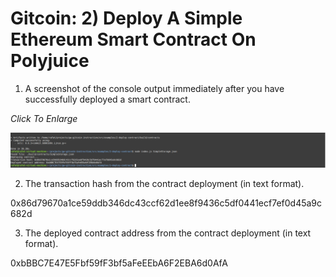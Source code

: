 # Gitcoin: 2) Deploy A Simple Ethereum Smart Contract On Polyjuice

1. A screenshot of the console output immediately after you have successfully deployed a smart contract.

_Click To Enlarge_

<img src='https://github.com/encoderafat/nervos/blob/main/project2/contractdeployment.png' width='800' />

2. The transaction hash from the contract deployment (in text format).

0x86d79670a1ce59ddb346dc43ccf62d1ee8f9436c5df0441ecf7ef0d45a9c682d

3. The deployed contract address from the contract deployment (in text format).

0xbBBC7E47E5Fbf59fF3bf5aFeEEbA6F2EBA6d0AfA
